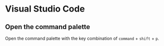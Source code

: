 # Visual Studio Code

## Open the command palette
Open the command palette with the key combination of `command` + `shift` + `p`.

